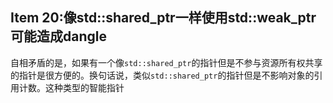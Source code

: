 ## Item 20:像std::shared_ptr一样使用std::weak_ptr可能造成dangle


自相矛盾的是，如果有一个像`std::shared_ptr`的指针但是不参与资源所有权共享的指针是很方便的。换句话说，类似`std::shared_ptr`的指针但是不影响对象的引用计数。这种类型的智能指针